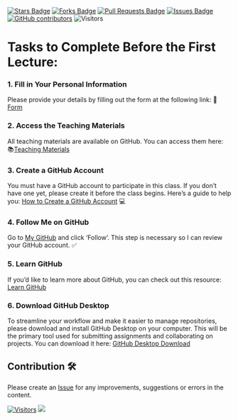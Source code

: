 <a href="https://github.com/drshahizan/project-management/stargazers"><img src="https://img.shields.io/github/stars/drshahizan/project-management" alt="Stars Badge"/></a>
<a href="https://github.com/drshahizan/project-management/network/members"><img src="https://img.shields.io/github/forks/drshahizan/project-management" alt="Forks Badge"/></a>
<a href="https://github.com/drshahizan/project-management/pulls"><img src="https://img.shields.io/github/issues-pr/drshahizan/project-management" alt="Pull Requests Badge"/></a>
<a href="https://github.com/drshahizan/project-management"><img src="https://img.shields.io/github/issues/drshahizan/project-management" alt="Issues Badge"/></a>
<a href="https://github.com/drshahizan/project-management/graphs/contributors"><img alt="GitHub contributors" src="https://img.shields.io/github/contributors/drshahizan/project-management?color=2b9348"></a>
![Visitors](https://api.visitorbadge.io/api/visitors?path=https%3A%2F%2Fgithub.com%2Fdrshahizan%2Fproject-management&labelColor=%23d9e3f0&countColor=%23697689&style=flat)

# Tasks to Complete Before the First Lecture:

### 1. Fill in Your Personal Information  
   Please provide your details by filling out the form at the following link: 📝 [Form](https://liveutm-my.sharepoint.com/:x:/g/personal/shahizan_live_utm_my/EW9Sx07hiwJLpzHaPFolY_MBuWMmGHUuCvaaFlr65DiDNA?e=EcErlG)

### 2. Access the Teaching Materials  
   All teaching materials are available on GitHub. You can access them here: 📚[Teaching Materials](https://github.com/drshahizan/project-management)

### 3. Create a GitHub Account  
   You must have a GitHub account to participate in this class. If you don’t have one yet, please create it before the class begins. Here’s a guide to help you: [How to Create a GitHub Account](https://youtu.be/h5cKAd94QNo?si=FXiW-INgWM_-Au3M) 💻

### 4. Follow Me on GitHub  
   Go to [My GitHub](https://github.com/drshahizan) and click ‘Follow’. This step is necessary so I can review your GitHub account. ✅

### 5. Learn GitHub  
   If you’d like to learn more about GitHub, you can check out this resource: [Learn GitHub](https://github.com/drshahizan/learn-github)

### 6. Download GitHub Desktop  
   To streamline your workflow and make it easier to manage repositories, please download and install GitHub Desktop on your computer. This will be the primary tool used for submitting assignments and collaborating on projects. You can download it here: [GitHub Desktop Download](https://desktop.github.com/)

## Contribution 🛠️
Please create an [Issue](https://github.com/drshahizan/project-management/issues) for any improvements, suggestions or errors in the content.

[![Visitors](https://api.visitorbadge.io/api/visitors?path=https%3A%2F%2Fgithub.com%2Fdrshahizan&labelColor=%23697689&countColor=%23555555&style=plastic)](https://visitorbadge.io/status?path=https%3A%2F%2Fgithub.com%2Fdrshahizan)
![](https://hit.yhype.me/github/profile?user_id=81284918)

